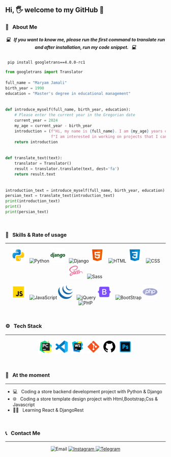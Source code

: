 <h2>Hi, 🖐️ welcome to my GitHub 💖</h2>

<h3> 💌 &nbsp; About Me </h3>

<h5 align=center>💻 &nbsp; If you want to know me, please run the first command to translate run and after installation, run my code snippet. &nbsp;  💻 </h5>
    
``` pip install googletrans==4.0.0-rc1```

```Python
from googletrans import Translator

full_name = "Maryam Jamali"
birth_year = 1990
education = "Master's degree in educational management"


def introduce_myself(full_name, birth_year, education):
    # Please enter the current year in the Gregorian date
    current_year = 2024
    my_age = current_year - birth_year
    introduction = (f"Hi, my name is {full_name}. I am {my_age} years old and have a {education}."
                    f"I am interested in working on projects that I can master their programming language..")
    return introduction


def translate_text(text):
    translator = Translator()
    result = translator.translate(text, dest='fa')
    return result.text


introduction_text = introduce_myself(full_name, birth_year, education)
persian_text = translate_text(introduction_text)
print(introduction_text)
print()
print(persian_text)
```
<br/>

<h3> 💪 &nbsp; Skills & Rate of usage </h3>

____
<p align="center">
    <a href="https://www.w3schools.com/python/default.asp" target="_blank" rel="noreferrer"><img src="https://github.com/MaryaJamali/MaryaJamali/blob/main/Python.png?raw=true" width="46" height="46" alt="Python"/></a> &nbsp; <img src="https://img.shields.io/badge/100 percent-FFD700" width="89" height="25" alt="Python"/>
    <a href="https://www.w3schools.com/django/index.php" target="_blank" rel="noreferrer"><img src="https://github.com/MaryaJamali/MaryaJamali/blob/main/Django.png?raw=true" width="46" height="46" alt="Django"/></a> &nbsp; <img src="https://img.shields.io/badge/95%20percent-008000" width="89" height="25" alt="Django"/>
    <a href="https://www.w3schools.com/html/default.asp" rel="noreferrer"><img src="https://github.com/MaryaJamali/MaryaJamali/blob/main/Html.png?raw=true" width="46" height="46" alt="HTML"/></a> &nbsp; <img src="https://img.shields.io/badge/90%20percent-FF4500" width="89" height="25" alt="HTML"/>
    <a href="https://www.w3schools.com/css/default.asp" target="_blank" rel="noreferrer"><img src="https://github.com/MaryaJamali/MaryaJamali/blob/main/Css.png?raw=true" width="46" height="46" alt="CSS"/></a> &nbsp; <img src="https://img.shields.io/badge/85%20percent-1E90FF" width="89" height="25" alt="CSS"/>
    <a href="https://www.w3schools.com/sass/default.php" target="_blank" rel="noreferrer"><img src="https://github.com/MaryaJamali/MaryaJamali/blob/main/Sass.png?raw=true" width="46" height="46" alt="Sass"/></a> &nbsp; <img src="https://img.shields.io/badge/65%20percent-e94c76" width="89" height="25" alt="Sass"/><br/><br/>
    <a href="https://www.w3schools.com/js/default.asp" target="_blank" rel="noreferrer"><img src="https://github.com/MaryaJamali/MaryaJamali/blob/main/JavaScript.png?raw=true" width="46" height="46" alt="JavaScript"/></a> &nbsp; <img src="https://img.shields.io/badge/85%20percent-fce908" width="89" height="25" alt="JavaScript"/>
    <a href="https://www.w3schools.com/jquery/default.asp" target="_blank" rel="noreferrer"><img src="https://github.com/MaryaJamali/MaryaJamali/blob/main/jQuery.png?raw=true" width="46" height="46" alt="jQuery"/></a> &nbsp; <img src="https://img.shields.io/badge/70%20percent-175099" width="89" height="25" alt="jQuery"/>
    <a href="https://www.w3schools.com/bootstrap5/index.php" target="_blank" rel="noreferrer"><img src="https://github.com/MaryaJamali/MaryaJamali/blob/main/BootStrap.png?raw=true" width="46" height="46" alt="BootStrap"/></a> &nbsp; <img src="https://img.shields.io/badge/85%20percent-7f81e4" width="89" height="25" alt="BootStrap"/>
    <a href="https://www.w3schools.com/php/default.asp" target="_blank" rel="noreferrer"><img src="https://github.com/MaryaJamali/MaryaJamali/blob/main/php.png?raw=true" width="46" height="46" alt="PHP"/></a> &nbsp; <img src="https://img.shields.io/badge/32%20percent-b1b1f0" width="89" height="25" alt="PHP"/>
</p>

<br/>

<h3 align="left"> ⚙️ &nbsp; Tech Stack </h3>

____
<p align="center">
   <img src="https://github.com/MaryaJamali/MaryaJamali/blob/main/Pycharm.png?raw=true" width="46" height="46" alt="Pycharm" />
   <img src="https://github.com/MaryaJamali/MaryaJamali/blob/main/VisualStudioCode.png?raw=true" width="46" height="46" alt="VisualStudioCode" />
   <img src="https://github.com/MaryaJamali/MaryaJamali/blob/main/WebStorm.png?raw=true" width="46" height="46" alt="WebStorm" />
   <img src="https://github.com/MaryaJamali/MaryaJamali/blob/main/Git.png?raw=true" width="46" height="46" alt="Git" />
   <img src="https://github.com/MaryaJamali/MaryaJamali/blob/main/GitHub.png?raw=true" width="46" height="46" alt="GitHub" />
   <img src="https://github.com/MaryaJamali/MaryaJamali/blob/main/PhotoShop.png?raw=true" width="46" height="46" alt="PhotoShop" />  
</p>

<br/>

<h3 align="left">🌱 &nbsp; At the moment </h3>

____
   - 💻 &nbsp; Coding a store backend development project with Python & Django
   - 🌐 &nbsp; Coding a store template design project with Html,Bootstrap,Css & Javascript
   - 👩‍🎓 &nbsp; Learning React & DjangoRest

<br/>

<h3 align="left"> 📞 &nbsp; Contact Me </h3>

____
<p align="center">
    <img src="https://img.shields.io/badge/Email-m.jamali16@yahoo.com-blue?style=flat&logo=Yahoo" alt="Email"/>
  <a href="https://instagram.com/jamali130097/">
    <img src="https://img.shields.io/badge/Instagram-@Jamali130097-red?style=flat&logo=Instagram" alt="Instagram"/>
  </a>
  <a href="https://t.me/Jamali90/">
    <img src="https://img.shields.io/badge/Telegram-@Jamali90-blue?style=flat&logo=telegram" alt="Telegram"/>
  </a>
</p>
